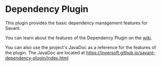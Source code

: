 Dependency Plugin
============================

This plugin provides the basic dependency management features for Savant.

You can learn about the features of the Dependency Plugin on the [wiki](https://github.com/inversoft/savant-dependency-plugin/wiki/Home).

You can also use the project's JavaDoc as a reference for the features of the plugin. The JavaDoc are located at https://inversoft.github.io/savant-dependency-plugin/index.html
